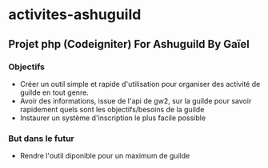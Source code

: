 # activites-ashuguild
## Projet php (Codeigniter) For Ashuguild By Gaïel
### Objectifs
* Créer un outil simple et rapide d'utilisation pour organiser des activité de guilde en tout genre.
* Avoir des informations, issue de l'api de gw2, sur la guilde pour savoir rapidement quels sont les objectifs/besoins de la guilde
* Instaurer un système d'inscription le plus facile possible
### But dans le futur

* Rendre l'outil diponible pour un maximum de guilde

